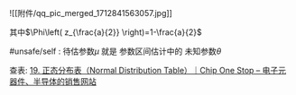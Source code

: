 

![[附件/qq_pic_merged_1712841563057.jpg]]

其中$\Phi\left( z_{\frac{a}{2}} \right)=1-\frac{a}{2}$

#unsafe/self : 待估参数$\mu$ 就是 参数区间估计中的 未知参数$\theta$

查表: [19. 正态分布表（Normal Distribution Table）｜Chip One Stop – 电子元器件、半导体的销售网站](https://www.chip1stop.com/sp/knowledge/019_normal-distribution-table_zh)

